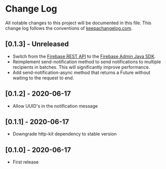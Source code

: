 # Change Log
All notable changes to this project will be documented in this file. This change log follows the conventions of [keepachangelog.com](http://keepachangelog.com/).

## [0.1.3] - Unreleased
- Switch from the [Firebase REST API](https://firebase.google.com/docs/reference/fcm/rest/v1/projects.messages) to the [Firebase Admin Java SDK](https://github.com/firebase/firebase-admin-java).
- Reimplement send-notification method to send notifications to multiple recipients in batches. This will significantly improve performance.
- Add send-notification-async method that returns a Future without waiting to the request to end.

## [0.1.2] - 2020-06-17
- Allow UUID's in the notification message

## [0.1.1] - 2020-06-17
- Downgrade http-kit dependency to stable version

## [0.1.0] - 2020-06-17
- First release
